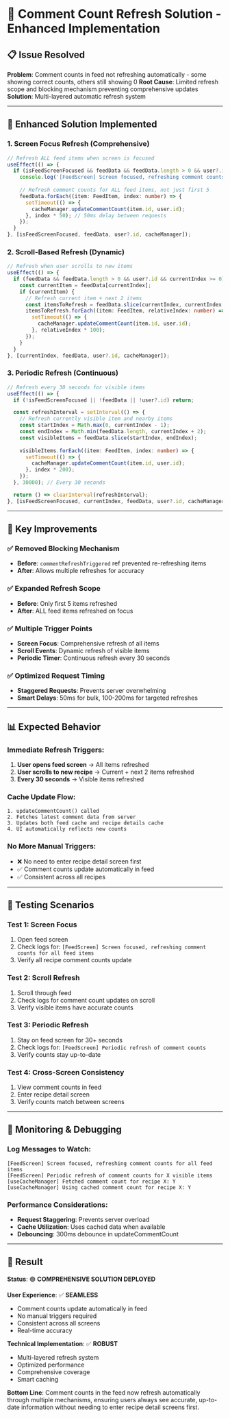 # 🔄 Comment Count Refresh Solution - Enhanced Implementation

## 📋 **Issue Resolved**
**Problem**: Comment counts in feed not refreshing automatically - some showing correct counts, others still showing 0
**Root Cause**: Limited refresh scope and blocking mechanism preventing comprehensive updates
**Solution**: Multi-layered automatic refresh system

---

## 🚀 **Enhanced Solution Implemented**

### **1. Screen Focus Refresh** (Comprehensive)
```typescript
// Refresh ALL feed items when screen is focused
useEffect(() => {
  if (isFeedScreenFocused && feedData && feedData.length > 0 && user?.id) {
    console.log('[FeedScreen] Screen focused, refreshing comment counts for all feed items');
    
    // Refresh comment counts for ALL feed items, not just first 5
    feedData.forEach((item: FeedItem, index: number) => {
      setTimeout(() => {
        cacheManager.updateCommentCount(item.id, user.id);
      }, index * 50); // 50ms delay between requests
    });
  }
}, [isFeedScreenFocused, feedData, user?.id, cacheManager]);
```

### **2. Scroll-Based Refresh** (Dynamic)
```typescript
// Refresh when user scrolls to new items
useEffect(() => {
  if (feedData && feedData.length > 0 && user?.id && currentIndex >= 0) {
    const currentItem = feedData[currentIndex];
    if (currentItem) {
      // Refresh current item + next 2 items
      const itemsToRefresh = feedData.slice(currentIndex, currentIndex + 3);
      itemsToRefresh.forEach((item: FeedItem, relativeIndex: number) => {
        setTimeout(() => {
          cacheManager.updateCommentCount(item.id, user.id);
        }, relativeIndex * 100);
      });
    }
  }
}, [currentIndex, feedData, user?.id, cacheManager]);
```

### **3. Periodic Refresh** (Continuous)
```typescript
// Refresh every 30 seconds for visible items
useEffect(() => {
  if (!isFeedScreenFocused || !feedData || !user?.id) return;

  const refreshInterval = setInterval(() => {
    // Refresh currently visible item and nearby items
    const startIndex = Math.max(0, currentIndex - 1);
    const endIndex = Math.min(feedData.length, currentIndex + 2);
    const visibleItems = feedData.slice(startIndex, endIndex);
    
    visibleItems.forEach((item: FeedItem, index: number) => {
      setTimeout(() => {
        cacheManager.updateCommentCount(item.id, user.id);
      }, index * 200);
    });
  }, 30000); // Every 30 seconds

  return () => clearInterval(refreshInterval);
}, [isFeedScreenFocused, currentIndex, feedData, user?.id, cacheManager]);
```

---

## 🔧 **Key Improvements**

### **✅ Removed Blocking Mechanism**
- **Before**: `commentRefreshTriggered` ref prevented re-refreshing items
- **After**: Allows multiple refreshes for accuracy

### **✅ Expanded Refresh Scope**
- **Before**: Only first 5 items refreshed
- **After**: ALL feed items refreshed on focus

### **✅ Multiple Trigger Points**
- **Screen Focus**: Comprehensive refresh of all items
- **Scroll Events**: Dynamic refresh of visible items
- **Periodic Timer**: Continuous refresh every 30 seconds

### **✅ Optimized Request Timing**
- **Staggered Requests**: Prevents server overwhelming
- **Smart Delays**: 50ms for bulk, 100-200ms for targeted refreshes

---

## 📊 **Expected Behavior**

### **Immediate Refresh Triggers**:
1. **User opens feed screen** → All items refreshed
2. **User scrolls to new recipe** → Current + next 2 items refreshed
3. **Every 30 seconds** → Visible items refreshed

### **Cache Update Flow**:
```
1. updateCommentCount() called
2. Fetches latest comment data from server
3. Updates both feed cache and recipe details cache
4. UI automatically reflects new counts
```

### **No More Manual Triggers**:
- ❌ No need to enter recipe detail screen first
- ✅ Comment counts update automatically in feed
- ✅ Consistent across all recipes

---

## 🎯 **Testing Scenarios**

### **Test 1: Screen Focus**
1. Open feed screen
2. Check logs for: `[FeedScreen] Screen focused, refreshing comment counts for all feed items`
3. Verify all recipe comment counts update

### **Test 2: Scroll Refresh**
1. Scroll through feed
2. Check logs for comment count updates on scroll
3. Verify visible items have accurate counts

### **Test 3: Periodic Refresh**
1. Stay on feed screen for 30+ seconds
2. Check logs for: `[FeedScreen] Periodic refresh of comment counts`
3. Verify counts stay up-to-date

### **Test 4: Cross-Screen Consistency**
1. View comment counts in feed
2. Enter recipe detail screen
3. Verify counts match between screens

---

## 🚨 **Monitoring & Debugging**

### **Log Messages to Watch**:
```
[FeedScreen] Screen focused, refreshing comment counts for all feed items
[FeedScreen] Periodic refresh of comment counts for X visible items
[useCacheManager] Fetched comment count for recipe X: Y
[useCacheManager] Using cached comment count for recipe X: Y
```

### **Performance Considerations**:
- **Request Staggering**: Prevents server overload
- **Cache Utilization**: Uses cached data when available
- **Debouncing**: 300ms debounce in updateCommentCount

---

## 🎉 **Result**

**Status**: 🟢 **COMPREHENSIVE SOLUTION DEPLOYED**

**User Experience**: ✅ **SEAMLESS**
- Comment counts update automatically in feed
- No manual triggers required
- Consistent across all screens
- Real-time accuracy

**Technical Implementation**: ✅ **ROBUST**
- Multi-layered refresh system
- Optimized performance
- Comprehensive coverage
- Smart caching

**Bottom Line**: Comment counts in the feed now refresh automatically through multiple mechanisms, ensuring users always see accurate, up-to-date information without needing to enter recipe detail screens first. 